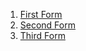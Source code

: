 <!--bl
    (filemeta
        (title "Each Form Explained")
    )
/bl-->

1. [First Form](./docs/FIRST-FORM.md)
2. [Second Form](./docs/SECOND-FORM.md)
3. [Third Form](./docs/Third-FORM.md)
